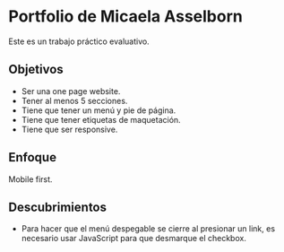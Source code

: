 # Portfolio de Micaela Asselborn

Este es un trabajo práctico evaluativo.

<h2>Objetivos</h2>
<ul>
<li>Ser una one page website.</li>
<li>Tener al menos 5 secciones.</li>
<li>Tiene que tener un menú y pie de página.</li>
<li>Tiene que tener etiquetas de maquetación.</li>
<li>Tiene que ser responsive.</li>
</ul>
<h2>Enfoque</h2>
Mobile first.
<h2>Descubrimientos</h2>
<ul>
<li>Para hacer que el menú despegable se cierre al presionar un link, es necesario usar JavaScript para que desmarque el checkbox.</li>
</ul>
